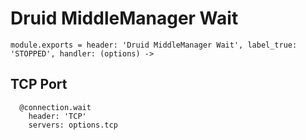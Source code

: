 
# Druid MiddleManager Wait

    module.exports = header: 'Druid MiddleManager Wait', label_true: 'STOPPED', handler: (options) ->

## TCP Port

      @connection.wait
        header: 'TCP'
        servers: options.tcp
